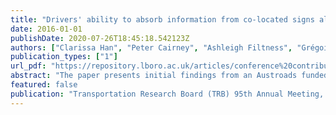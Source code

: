 ```yaml
---
title: "Drivers' ability to absorb information from co-located signs along motorways"
date: 2016-01-01
publishDate: 2020-07-26T18:45:18.542123Z
authors: ["Clarissa Han", "Peter Cairney", "Ashleigh Filtness", "Grégoire Larue", "Amy Schramm", "Andry Rakotonirainy"]
publication_types: ["1"]
url_pdf: "https://repository.lboro.ac.uk/articles/conference%20contribution/Driver_s_ability_to_absorb_information_from_co-located_signs_along_motorways/9338171/1" 
abstract: "The paper presents initial findings from an Austroads funded project NT1782 Ability to Absorb Information through Electronic and Static Signs. The paper aims to investigate how easily messages displayed on co-located signs can be absorbed, and if drivers can absorb messages and take appropriate action without any adverse impact on the safety and efficiency of driving. Co-location of three types of signs under motorway conditions was investigated: direction signs (DS), variable message signs (VMS) and variable speed limits/lane control signs (VSL/LCS). The authors reviewed global wide practices and research evidence on different types of sign co-locations. It was found that dual co-location of VSL/LCS, VMS and/or DS is a practical arrangement which has been widely practised overseas and in Australia. Triple co-location of VSL/LCS, VMS and DS is also practised overseas but is still new to the Australian driving community. The NT1782 project also employed an advanced driving simulator (ADS) to further investigate the possible impacts of sign co-location on drivers’ responses in an emergency situation and there were no obviously adverse impacts have been identified from the ADS study. The authors consolidated all findings and concluded that although there is no clear evidence showing that triple co-location gives rise to riskier behaviour, this proposition should be viewed with caution. Further evaluation of triple co-location in a real-life setting is called for."
featured: false
publication: "Transportation Research Board (TRB) 95th Annual Meeting, At Washington, D.C."
---
```


